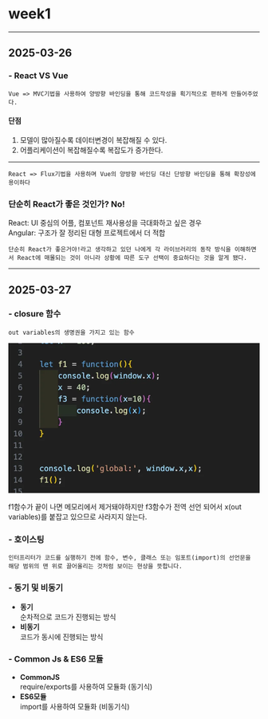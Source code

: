 # week1
***
## 2025-03-26

### - React VS Vue
    Vue => MVC기법을 사용하여 양방향 바인딩을 통해 코드작성을 획기적으로 편하게 만들어주었다.

#### 단점   
1. 모델이 많아질수록 데이터변경이 복잡해질 수 있다.
2. 어플리케이션이 복잡해질수록 복잡도가 증가한다.   
---
    React => Flux기법을 사용하며 Vue의 양방향 바인딩 대신 단방향 바인딩을 통해 확장성에 용이하다
   

### 단순히 React가 좋은 것인가?     **No!**   
React: UI 중심의 어플, 컴포넌트 재사용성을 극대화하고 싶은 경우   
Angular: 구조가 잘 정리된 대형 프로젝트에서 더 적합

    단순히 React가 좋은거야!라고 생각하고 있던 나에게 각 라이브러리의 동작 방식을 이해하면서 React에 매몰되는 것이 아니라 상황에 따른 도구 선택이 중요하다는 것을 알게 됐다.
***
## 2025-03-27
### - closure 함수
    out variables의 생명권을 가지고 있는 함수   
![alt text](image.png)   

f1함수가 끝이 나면 메모리에서 제거돼야하지만 f3함수가 전역 선언 되어서 x(out variables)를 붙잡고 있으므로 사라지지 않는다.   

### - 호이스팅
    인터프리터가 코드를 실행하기 전에 함수, 변수, 클래스 또는 임포트(import)의 선언문을 해당 범위의 맨 위로 끌어올리는 것처럼 보이는 현상을 뜻합니다.

### - 동기 및 비동기
* **동기**    
순차적으로 코드가 진행되는 방식   
* **비동기**  
 코드가 동시에 진행되는 방식   
 ### - Common Js & ES6 모듈
 * **CommonJS**   
 require/exports를 사용하여 모듈화 (동기식)   
 * **ES6모듈**   
 import를 사용하여 모듈화 (비동기식)   
